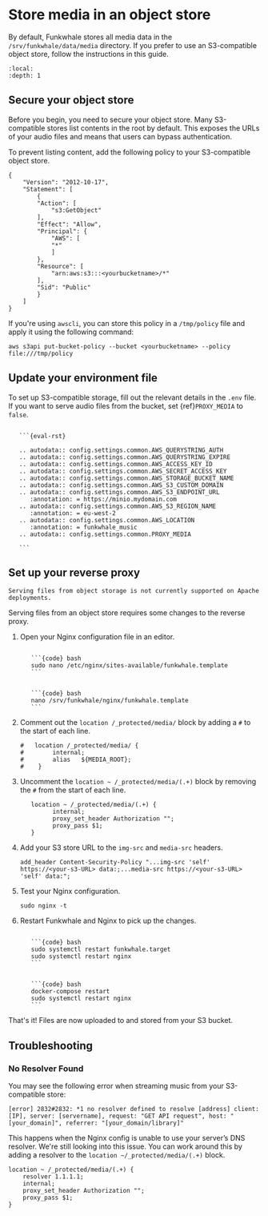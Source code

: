 # Store media in an object store

By default, Funkwhale stores all media data in the `/srv/funkwhale/data/media` directory. If you prefer to use an S3-compatible object store, follow the instructions in this guide.

```{contents}
:local:
:depth: 1
```

## Secure your object store

Before you begin, you need to secure your object store. Many S3-compatible stores list contents in the root by default. This exposes the URLs of your audio files and means that users can bypass authentication. 

To prevent listing content, add the following policy to your S3-compatible object store.

```{code} json
{
    "Version": "2012-10-17",
    "Statement": [
        {
        "Action": [
            "s3:GetObject"
        ],
        "Effect": "Allow",
        "Principal": {
            "AWS": [
            "*"
            ]
        },
        "Resource": [
            "arn:aws:s3:::<yourbucketname>/*"
        ],
        "Sid": "Public"
        }
    ]
}
```

If you're using `awscli`, you can store this policy in a `/tmp/policy` file and apply it using the following command:

```{code} bash
aws s3api put-bucket-policy --bucket <yourbucketname> --policy file:///tmp/policy
```

## Update your environment file

To set up S3-compatible storage, fill out the relevant details in the `.env` file. If you want to serve audio files from the bucket, set {ref}`PROXY_MEDIA` to `false`.

````{dropdown} Environment variables

   ```{eval-rst}

   .. autodata:: config.settings.common.AWS_QUERYSTRING_AUTH
   .. autodata:: config.settings.common.AWS_QUERYSTRING_EXPIRE
   .. autodata:: config.settings.common.AWS_ACCESS_KEY_ID
   .. autodata:: config.settings.common.AWS_SECRET_ACCESS_KEY
   .. autodata:: config.settings.common.AWS_STORAGE_BUCKET_NAME
   .. autodata:: config.settings.common.AWS_S3_CUSTOM_DOMAIN
   .. autodata:: config.settings.common.AWS_S3_ENDPOINT_URL
      :annotation: = https://minio.mydomain.com
   .. autodata:: config.settings.common.AWS_S3_REGION_NAME
      :annotation: = eu-west-2
   .. autodata:: config.settings.common.AWS_LOCATION
      :annotation: = funkwhale_music
   .. autodata:: config.settings.common.PROXY_MEDIA

   ```

````

## Set up your reverse proxy

```{note}
Serving files from object storage is not currently supported on Apache deployments.
```

Serving files from an object store requires some changes to the reverse proxy.

1. Open your Nginx configuration file in an editor.

   ````{tabbed} Debian

      ```{code} bash
      sudo nano /etc/nginx/sites-available/funkwhale.template
      ```

   ````

   ````{tabbed} Docker

      ```{code} bash
      nano /srv/funkwhale/nginx/funkwhale.template
      ```

   ````

2. Comment out the `location /_protected/media/` block by adding a `#` to the start of each line.

   ```{code}
   #   location /_protected/media/ {
   #        internal;
   #        alias   ${MEDIA_ROOT};
   #    }
   ```

3. Uncomment the `location ~ /_protected/media/(.+)` block by removing the `#` from the start of each line.

   ```{code}
      location ~ /_protected/media/(.+) {
            internal;
            proxy_set_header Authorization "";
            proxy_pass $1;
      }
   ```

4. Add your S3 store URL to the `img-src` and `media-src` headers.

   ```{code}
   add_header Content-Security-Policy "...img-src 'self' https://<your-s3-URL> data:;...media-src https://<your-s3-URL> 'self' data:"; 
   ```

5. Test your Nginx configuration.

   ```{code} bash
   sudo nginx -t
   ```

6. Restart Funkwhale and Nginx to pick up the changes.

   ````{tabbed} Debian

      ```{code} bash
      sudo systemctl restart funkwhale.target
      sudo systemctl restart nginx
      ```

   ````

   ````{tabbed} Docker

      ```{code} bash
      docker-compose restart
      sudo systemctl restart nginx
      ```

   ````

That's it! Files are now uploaded to and stored from your S3 bucket.

## Troubleshooting

### No Resolver Found

You may see the following error when streaming music from your S3-compatible store:

```{code}
[error] 2832#2832: *1 no resolver defined to resolve [address] client: [IP], server: [servername], request: "GET API request", host: "[your_domain]", referrer: "[your_domain/library]"
```

This happens when the Nginx config is unable to use your server’s DNS resolver. We're still looking into this issue. You can work around this by adding a resolver to the `location ~/_protected/media/(.+)` block.

```{code}
location ~ /_protected/media/(.+) {
    resolver 1.1.1.1;
    internal;
    proxy_set_header Authorization "";
    proxy_pass $1;
}
```
